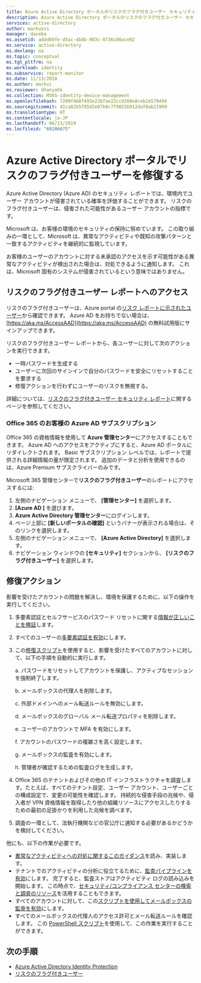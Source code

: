```yaml
---
title: Azure Active Directory ポータルのリスクのフラグ付きユーザー セキュリティ レポート | Microsoft Docs
description: Azure Active Directory ポータルのリスクのフラグ付きユーザー セキュリティ レポートについて説明します。
services: active-directory
author: markusvi
manager: daveba
ms.assetid: addd60fe-d5ac-4b8b-983c-0736c80ace02
ms.service: active-directory
ms.devlang: na
ms.topic: conceptual
ms.tgt_pltfrm: na
ms.workload: identity
ms.subservice: report-monitor
ms.date: 11/13/2018
ms.author: markvi
ms.reviewer: dhanyahk
ms.collection: M365-identity-device-management
ms.openlocfilehash: 7209f468f493e226fae22ccd260e8ceb2e570494
ms.sourcegitcommit: 41ca82b5f95d2e07b0c7f9025b912daf0ab21909
ms.translationtype: HT
ms.contentlocale: ja-JP
ms.lasthandoff: 06/13/2019
ms.locfileid: "60286675"
---
```

# <a name="remediate-users-flagged-for-risk-in-the-azure-active-directory-portal"></a>Azure Active Directory ポータルでリスクのフラグ付きユーザーを修復する

Azure Active Directory (Azure AD) のセキュリティ レポートでは、環境内でユーザー アカウントが侵害されている確率を評価することができます。 リスクのフラグ付きユーザーは、侵害された可能性があるユーザー アカウントの指標です。

Microsoft は、お客様の環境のセキュリティの保持に努めています。 この取り組みの一環として、Microsoft は、異常なアクティビティや既知の攻撃パターンと一致するアクティビティを継続的に監視しています。 

お客様のユーザーのアカウントに対する未承認のアクセスを示す可能性がある異常なアクティビティが検出された場合は、対処できるように通知します。 これは、Microsoft 固有のシステムが侵害されているという意味ではありません。

## <a name="access-the-users-flagged-for-risk-report"></a>リスクのフラグ付きユーザー レポートへのアクセス

リスクのフラグ付きユーザーは、Azure portal の[リスク レポートに示されたユーザー](https://portal.azure.com/#blade/Microsoft_AAD_IAM/ActiveDirectoryMenuBlade/RiskyUsers)から確認できます。 Azure AD をお持ちでない場合は、[https://aka.ms/AccessAAD](https://aka.ms/AccessAAD) の無料試用版にサインアップできます。 

リスクのフラグ付きユーザー レポートから、各ユーザーに対して次のアクションを実行できます。

- 一時パスワードを生成する
- ユーザーに次回のサインインで自分のパスワードを安全にリセットすることを要求する
- 修復アクションを行わずにユーザーのリスクを無視する。

詳細については、[リスクのフラグ付きユーザー セキュリティ レポート](concept-user-at-risk.md)に関するページを参照してください。

### <a name="azure-ad-subscription-for-office-365-customers"></a>Office 365 のお客様の Azure AD サブスクリプション

Office 365 の資格情報を使用して **Azure 管理センター**にアクセスすることもできます。 Azure AD へのアクセスをアクティブにすると、Azure AD ポータルにリダイレクトされます。 Basic サブスクリプション レベルでは、レポートで提供される詳細情報の量が限定されます。 追加のデータと分析を使用できるのは、Azure Premium サブスクライバーのみです。

Microsoft 365 管理センターで**リスクのフラグ付きユーザー**のレポートにアクセスするには:

1.  左側のナビゲーション メニューで、 **[管理センター]** を選択します。 
2.  **[Azure AD ]** を選びます。
3.  **Azure Active Directory 管理センター**にログインします。
4.  ページ上部に **[新しいポータルの確認]** というバナーが表示される場合は、そのリンクを選択します。
4.  左側のナビゲーション メニューで、 **[Azure Active Directory]** を選択します。 
5.  ナビゲーション ウィンドウの **[セキュリティ]** セクションから、 **[リスクのフラグ付きユーザー]** を選択します。

## <a name="remediation-actions"></a>修復アクション

影響を受けたアカウントの問題を解決し、環境を保護するために、以下の操作を実行してください。

1.  多要素認証とセルフサービスのパスワード リセットに関する[情報が正しいことを検証](https://aka.ms/MFAValid)します。 
2.  すべてのユーザーの[多要素認証を有効](https://aka.ms/MFAuth)にします。 
3.  この[修復スクリプト](https://aka.ms/remediate)を使用すると、影響を受けたすべてのアカウントに対して、以下の手順を自動的に実行します。 

    a. パスワードをリセットしてアカウントを保護し、アクティブなセッションを強制終了します。

    b. メールボックスの代理人を削除します。

    c. 外部ドメインへのメール転送ルールを無効にします。

    d. メールボックスのグローバル メール転送プロパティを削除します。

    e. ユーザーのアカウントで MFA を有効にします。

    f. アカウントのパスワードの複雑さを高く設定します。

    g. メールボックスの監査を有効にします。

    h. 管理者が確認するための監査ログを生成します。

4. Office 365 のテナントおよびその他の IT インフラストラクチャを調査します。たとえば、すべてのテナント設定、ユーザー アカウント、ユーザーごとの構成設定で、変更の可能性を確認します。 持続的な侵害手段の兆候や、侵入者が VPN 資格情報を取得したり他の組織リソースにアクセスしたりするための最初の足掛かりを利用した兆候を調べます。 

5.  調査の一環として、法執行機関などの官公庁に通知する必要があるかどうかを検討してください。

他にも、以下の作業が必要です。

- [異常なアクティビティへの対処に関するこのガイダンス](https://aka.ms/fixaccount)を読み、実装します。 
- テナントでのアクティビティの分析に役立てるために、[監査パイプラインを有効](https://aka.ms/improvesecurity)にします。 完了すると、監査ストアはアクティビティ ログの読み込みを開始します。 この時点で、[セキュリティ/コンプライアンス センターの検索と調査のリソース](https://aka.ms/sccsearch)を活用することもできます。 
- すべてのアカウントに対して、この[スクリプトを使用してメールボックスの監査を有効](https://aka.ms/mailboxaudit1)にします。 
- すべてのメールボックスの代理人のアクセス許可とメール転送ルールを確認します。 この [PowerShell スクリプト](https://aka.ms/delegateforwardrules)を使用して、この作業を実行することができます。 

## <a name="next-steps"></a>次の手順

* [Azure Active Directory Identity Protection](../active-directory-identityprotection.md)
* [リスクのフラグ付きユーザー](concept-user-at-risk.md)
